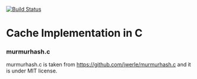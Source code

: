 [![Build Status](https://travis-ci.org/yowcow/c-cache.svg?branch=master)](https://travis-ci.org/yowcow/c-cache)

Cache Implementation in C
=========================

### murmurhash.c

murmurhash.c is taken from https://github.com/jwerle/murmurhash.c and it is under MIT license.
